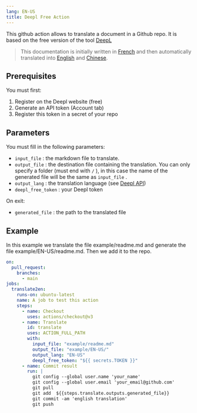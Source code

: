 ```yaml
---
lang: EN-US
title: Deepl Free Action
---
```


This github action allows to translate a document in a Github repo. It is based on the free version of the tool [DeepL](https://www.deepl.com)

> This documentation is initially written in [French](/FR/) and then automatically translated into [English](/EN-US/) and [Chinese](/ZH/).

## Prerequisites

You must first:

1.  Register on the Deepl website (free)
2.  Generate an API token (Account tab)
3.  Register this token in a secret of your repo

## Parameters

You must fill in the following parameters:

-   `input_file` : the markdown file to translate.
-   `output_file` : the destination file containing the translation. You can only specify a folder (must end with `/` ), in this case the name of the generated file will be the same as `input_file` .
-   `output_lang` : the translation language (see [Deepl API](https://www.deepl.com/fr/docs-api/translating-documents/uploading/))
-   `deepl_free_token` : your Deepl token

On exit:

-   `generated_file` : the path to the translated file

## Example

In this example we translate the file example/readme.md and generate the file example/EN-US/readme.md. Then we add it to the repo.

``` yaml
on:
  pull_request:
    branches:
      - main
jobs:
  translate2en:
    runs-on: ubuntu-latest
    name: A job to test this action
    steps:
      - name: Checkout
        uses: actions/checkout@v3
      - name: Translate
        id: translate
        uses: ACTION_FULL_PATH
        with:
          input_file: "example/readme.md"
          output_file: "example/EN-US/"
          output_lang: "EN-US"
          deepl_free_token: "${{ secrets.TOKEN }}"
      - name: Commit result
        run: |
          git config --global user.name 'your_name'
          git config --global user.email 'your_email@github.com'
          git pull
          git add  ${{steps.translate.outputs.generated_file}}
          git commit -am 'english translation'
          git push
```
